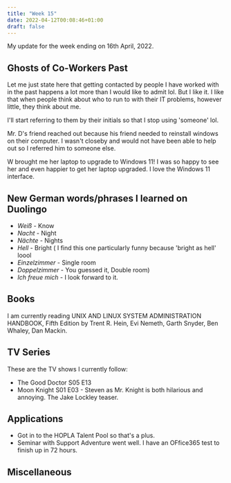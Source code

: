 ```yaml
---
title: "Week 15"
date: 2022-04-12T00:08:46+01:00
draft: false
---
```

My update for the week ending on 16th April, 2022.

## Ghosts of Co-Workers Past
Let me just state here that getting contacted by people I have worked with in the past happens a lot more than I would like to admit lol. But I like it. I like that when people think about who to run to with their IT problems, however little, they think about me.

I'll start referring to them by their initials so that I stop using 'someone' lol.

Mr. D's friend reached out because his friend needed to reinstall windows on their computer. I wasn't closeby and would not have been able to help out so I referred him to someone else.

W brought me her laptop to upgrade to Windows 11! I was so happy to see her and even happier to get her laptop upgraded. I love the Windows 11 interface.

## New German words/phrases I learned on Duolingo
* *Weiß* - Know
* *Nacht* - Night
* *Nächte* - Nights
* *Hell* - Bright ( I find this one particularly funny because 'bright as hell' loool
* *Einzelzimmer* - Single room
* *Doppelzimmer* - You guessed it, Double room)
* *Ich freue mich* - I look forward to it.
<!-- * ![The German Sentence Structure stresses me out lol](/static/images/einzelzimmer.jpg) -->

## Books
I am currently reading UNIX AND LINUX SYSTEM ADMINISTRATION HANDBOOK, Fifth Edition by Trent R. Hein, Evi Nemeth, Garth Snyder, Ben Whaley, Dan Mackin.

## TV Series
These are the TV shows I currently follow:
* The Good Doctor S05 E13
* Moon Knight S01 E03 - Steven as Mr. Knight is both hilarious and annoying. The Jake Lockley teaser.

## Applications
* Got in to the HOPLA Talent Pool so that's a plus.
* Seminar with Support Adventure went well. I have an OFfice365 test to finish up in 72 hours.

## Miscellaneous
